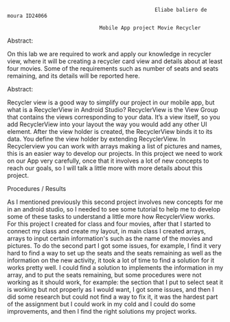                                                     Eliabe baliero de moura ID24066 

                                  Mobile App project Movie Recycler 

 

Abstract: 

On this lab we are required to work and apply our knowledge in recycler view, where it will be creating a recycler card view and details about at least four movies. Some of the requirements such as number of seats and seats remaining, and its details will be reported here. 

Abstract: 

Recycler view is a good way to simplify our project in our mobile app, but what is a RecyclerView in Android Studio? RecyclerView is the View Group that contains the views corresponding to your data. It’s a view itself, so you add RecyclerView into your layout the way you would add any other UI element. After the view holder is created, the RecyclerView binds it to its data. You define the view holder by extending RecyclerView. In Recyclerview you can work with arrays making a list of pictures and names, this is an easier way to develop our projects. In this project we need to work on our App very carefully, once that it involves a lot of new concepts to reach our goals, so I will talk a little more with more details about this project. 

 

Procedures / Results 

As I mentioned previously this second project involves new concepts for me in an android studio, so I needed to see some tutorial to help me to develop some of these tasks to understand a little more how RecyclerView works. For this project I created for class and four movies, after that I started to connect my class and create my layout, in main class I created arrays, arrays to input certain information's such as the name of the movies and pictures. To do the second part I got some issues, for example, I find it very hard to find a way to set up the seats and the seats remaining as well as the information on the new activity, it took a lot of time to find a solution for it works pretty well. I could find a solution to implements the information in my array, and to put the seats remaining, but some procedures were not working as it should work, for example: the section that I put to select seat it is working but not properly as I would want, I got some issues, and then I did some research but could not find a way to fix it, it was the hardest part of the assignment but I could work in my cold and I could do some improvements, and then I find the right solutions my project works. 

 

 

 
